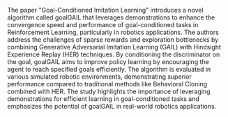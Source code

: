 The paper "Goal-Conditioned Imitation Learning" introduces a novel algorithm called goalGAIL that leverages demonstrations to enhance the convergence speed and performance of goal-conditioned tasks in Reinforcement Learning, particularly in robotics applications. The authors address the challenges of sparse rewards and exploration bottlenecks by combining Generative Adversarial Imitation Learning (GAIL) with Hindsight Experience Replay (HER) techniques. By conditioning the discriminator on the goal, goalGAIL aims to improve policy learning by encouraging the agent to reach specified goals efficiently. The algorithm is evaluated in various simulated robotic environments, demonstrating superior performance compared to traditional methods like Behavioral Cloning combined with HER. The study highlights the importance of leveraging demonstrations for efficient learning in goal-conditioned tasks and emphasizes the potential of goalGAIL in real-world robotics applications.
